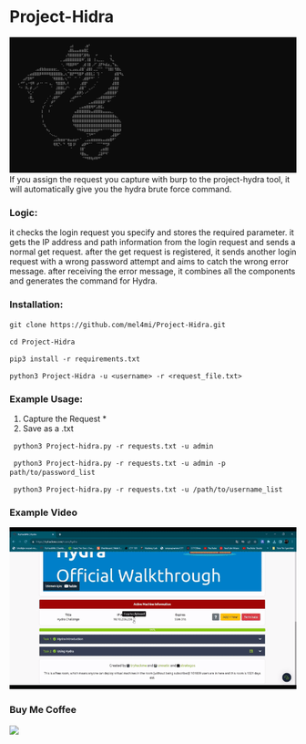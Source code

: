 # Project-Hidra
![Foto](/media/Screenshot_1.png)
If you assign the request you capture with burp to the project-hydra tool, it will automatically give you the hydra brute force command.


### Logic: 
it checks the login request you specify and stores the required parameter. it gets the IP address and path information from the login request and sends a normal get request. after the get request is registered, it sends another login request with a wrong password attempt and aims to catch the wrong error message. after receiving the error message, it combines all the components and generates the command for Hydra.

### Installation:

```
git clone https://github.com/mel4mi/Project-Hidra.git
```

```
cd Project-Hidra
```

```
pip3 install -r requirements.txt
```

```
python3 Project-Hidra -u <username> -r <request_file.txt>
```



### Example Usage:
1. Capture the Request *
2. Save as a .txt
 ```
  python3 Project-hidra.py -r requests.txt -u admin 
 ```
 ```
  python3 Project-hidra.py -r requests.txt -u admin -p path/to/password_list
 ```
 ```
  python3 Project-hidra.py -r requests.txt -u /path/to/username_list 
 ```

### Example Video

![example](https://github.com/mel4mi/Project-Hidra/blob/main/media/example2.gif)


### Buy Me Coffee

<a href="https://www.buymeacoffee.com/mel4mi" target="_blank"><img align="center" height="50" src="https://cdn.buymeacoffee.com/buttons/v2/default-yellow.png"  /></a>
